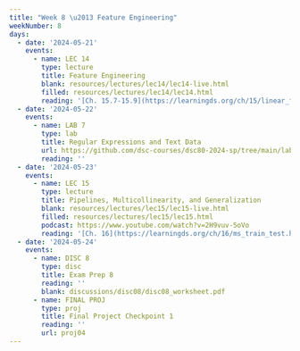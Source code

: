 ```yaml
---
title: "Week 8 \u2013 Feature Engineering"
weekNumber: 8
days:
  - date: '2024-05-21'
    events:
      - name: LEC 14
        type: lecture
        title: Feature Engineering
        blank: resources/lectures/lec14/lec14-live.html
        filled: resources/lectures/lec14/lec14.html
        reading: '[Ch. 15.7-15.9](https://learningds.org/ch/15/linear_feature_eng.html)'
  - date: '2024-05-22'
    events:
      - name: LAB 7
        type: lab
        title: Regular Expressions and Text Data
        url: https://github.com/dsc-courses/dsc80-2024-sp/tree/main/labs/lab07
        reading: ''
  - date: '2024-05-23'
    events:
      - name: LEC 15
        type: lecture
        title: Pipelines, Multicollinearity, and Generalization
        blank: resources/lectures/lec15/lec15-live.html
        filled: resources/lectures/lec15/lec15.html
        podcast: https://www.youtube.com/watch?v=2H9vuv-5oVo
        reading: '[Ch. 16](https://learningds.org/ch/16/ms_train_test.html), [17.6](https://learningds.org/ch/17/inf_pred_gen_prob.html)'
  - date: '2024-05-24'
    events:
      - name: DISC 8
        type: disc
        title: Exam Prep 8
        reading: ''
        blank: discussions/disc08/disc08_worksheet.pdf
      - name: FINAL PROJ
        type: proj
        title: Final Project Checkpoint 1
        reading: ''
        url: proj04
---
```


